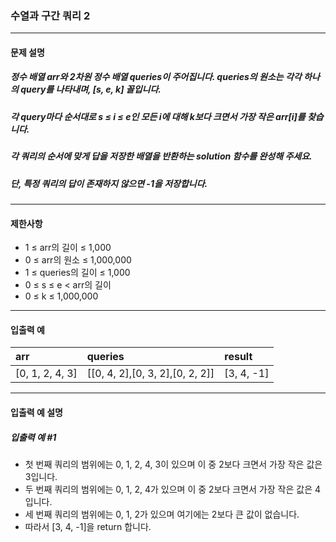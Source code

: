 ### 수열과 구간 쿼리 2

***

#### 문제 설명
##### 정수 배열 arr와 2차원 정수 배열 queries이 주어집니다. queries의 원소는 각각 하나의 query를 나타내며, [s, e, k] 꼴입니다.

##### 각 query마다 순서대로 s ≤ i ≤ e인 모든 i에 대해 k보다 크면서 가장 작은 arr[i]를 찾습니다.

##### 각 쿼리의 순서에 맞게 답을 저장한 배열을 반환하는 solution 함수를 완성해 주세요.
##### 단, 특정 쿼리의 답이 존재하지 않으면 -1을 저장합니다.

***

#### 제한사항
* 1 ≤ arr의 길이 ≤ 1,000
* 0 ≤ arr의 원소 ≤ 1,000,000
* 1 ≤ queries의 길이 ≤ 1,000
* 0 ≤ s ≤ e < arr의 길이
* 0 ≤ k ≤ 1,000,000

***

#### 입출력 예
arr             |	queries                         |	result |
|:--            |:--                                |:-- 
[0, 1, 2, 4, 3]	|[[0, 4, 2],[0, 3, 2],[0, 2, 2]]	|[3, 4, -1]|

***

#### 입출력 예 설명
##### 입출력 예 #1
* 첫 번째 쿼리의 범위에는 0, 1, 2, 4, 3이 있으며 이 중 2보다 크면서 가장 작은 값은 3입니다.
* 두 번째 쿼리의 범위에는 0, 1, 2, 4가 있으며 이 중 2보다 크면서 가장 작은 값은 4입니다.
* 세 번째 쿼리의 범위에는 0, 1, 2가 있으며 여기에는 2보다 큰 값이 없습니다.
* 따라서 [3, 4, -1]을 return 합니다.
